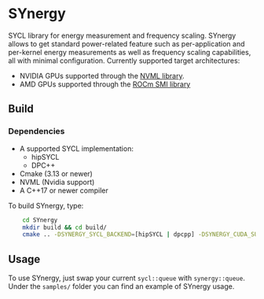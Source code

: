 # SYnergy
SYCL library for energy measurement and frequency scaling.
SYnergy allows to get standard power-related feature such as per-application and per-kernel energy measurements as well as frequency scaling capabilities, all with minimal configuration. 
Currently supported target architectures: 
- NVIDIA GPUs supported through the [NVML library](https://developer.nvidia.com/nvidia-management-library-nvml).
- AMD GPUs supported through the [ROCm SMI library](https://github.com/RadeonOpenCompute/rocm_smi_lib)

## Build
### Dependencies
- A supported SYCL implementation:
	- hipSYCL
	- DPC++
- Cmake (3.13 or newer)  
- NVML (Nvidia support)
- A C++17 or newer compiler

To build SYnergy, type:
```bash
	cd SYnergy
	mkdir build && cd build/
	cmake .. -DSYNERGY_SYCL_BACKEND=[hipSYCL | dpcpp] -DSYNERGY_CUDA_SUPPORT=[ON | OFF]
```

## Usage
To use SYnergy, just swap your current `sycl::queue` with `synergy::queue`. Under the `samples/` folder you can find an example of SYnergy usage.
